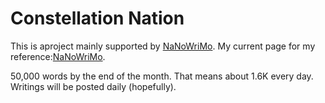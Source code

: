 # Constellation Nation

This is  aproject mainly supported by [NaNoWriMo](https://nanowrimo.org/dashboard).
My current page for my reference:[NaNoWriMo](https://nanowrimo.org/dashboard).

50,000 words by the end of the month. That means about 1.6K every day.
Writings will be posted daily (hopefully).
